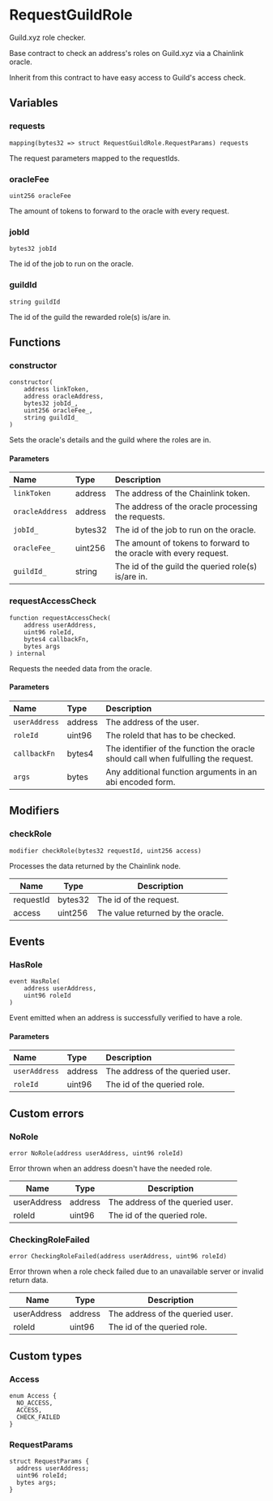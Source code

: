 # RequestGuildRole

Guild.xyz role checker.

Base contract to check an address's roles on Guild.xyz via a Chainlink oracle.

Inherit from this contract to have easy access to Guild's access check.

## Variables

### requests

```solidity
mapping(bytes32 => struct RequestGuildRole.RequestParams) requests
```

The request parameters mapped to the requestIds.

### oracleFee

```solidity
uint256 oracleFee
```

The amount of tokens to forward to the oracle with every request.

### jobId

```solidity
bytes32 jobId
```

The id of the job to run on the oracle.

### guildId

```solidity
string guildId
```

The id of the guild the rewarded role(s) is/are in.

## Functions

### constructor

```solidity
constructor(
    address linkToken,
    address oracleAddress,
    bytes32 jobId_,
    uint256 oracleFee_,
    string guildId_
) 
```

Sets the oracle's details and the guild where the roles are in.

#### Parameters

| Name | Type | Description |
| :--- | :--- | :---------- |
| `linkToken` | address | The address of the Chainlink token. |
| `oracleAddress` | address | The address of the oracle processing the requests. |
| `jobId_` | bytes32 | The id of the job to run on the oracle. |
| `oracleFee_` | uint256 | The amount of tokens to forward to the oracle with every request. |
| `guildId_` | string | The id of the guild the queried role(s) is/are in. |

### requestAccessCheck

```solidity
function requestAccessCheck(
    address userAddress,
    uint96 roleId,
    bytes4 callbackFn,
    bytes args
) internal
```

Requests the needed data from the oracle.

#### Parameters

| Name | Type | Description |
| :--- | :--- | :---------- |
| `userAddress` | address | The address of the user. |
| `roleId` | uint96 | The roleId that has to be checked. |
| `callbackFn` | bytes4 | The identifier of the function the oracle should call when fulfulling the request. |
| `args` | bytes | Any additional function arguments in an abi encoded form. |

## Modifiers

### checkRole

```solidity
modifier checkRole(bytes32 requestId, uint256 access)
```

Processes the data returned by the Chainlink node.

| Name | Type | Description |
| ---- | ---- | ----------- |
| requestId | bytes32 | The id of the request. |
| access | uint256 | The value returned by the oracle. |

## Events

### HasRole

```solidity
event HasRole(
    address userAddress,
    uint96 roleId
)
```

Event emitted when an address is successfully verified to have a role.

#### Parameters

| Name | Type | Description |
| :--- | :--- | :---------- |
| `userAddress` | address | The address of the queried user. |
| `roleId` | uint96 | The id of the queried role. |

## Custom errors

### NoRole

```solidity
error NoRole(address userAddress, uint96 roleId)
```

Error thrown when an address doesn't have the needed role.

| Name | Type | Description |
| ---- | ---- | ----------- |
| userAddress | address | The address of the queried user. |
| roleId | uint96 | The id of the queried role. |

### CheckingRoleFailed

```solidity
error CheckingRoleFailed(address userAddress, uint96 roleId)
```

Error thrown when a role check failed due to an unavailable server or invalid return data.

| Name | Type | Description |
| ---- | ---- | ----------- |
| userAddress | address | The address of the queried user. |
| roleId | uint96 | The id of the queried role. |

## Custom types

### Access

```solidity
enum Access {
  NO_ACCESS,
  ACCESS,
  CHECK_FAILED
}
```
### RequestParams

```solidity
struct RequestParams {
  address userAddress;
  uint96 roleId;
  bytes args;
}
```

